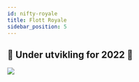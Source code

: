 ```yaml
---
id: nifty-royale
title: Flott Royale
sidebar_position: 5
---
```


## 🚧 Under utvikling for 2022 🚧

![](/img/niftyroyale_v01.png)
